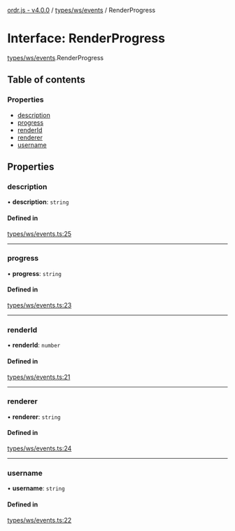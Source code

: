 [ordr.js - v4.0.0](../README.md) / [types/ws/events](../modules/types_ws_events.md) / RenderProgress

# Interface: RenderProgress

[types/ws/events](../modules/types_ws_events.md).RenderProgress

## Table of contents

### Properties

- [description](types_ws_events.RenderProgress.md#description)
- [progress](types_ws_events.RenderProgress.md#progress)
- [renderId](types_ws_events.RenderProgress.md#renderid)
- [renderer](types_ws_events.RenderProgress.md#renderer)
- [username](types_ws_events.RenderProgress.md#username)

## Properties

### description

• **description**: `string`

#### Defined in

[types/ws/events.ts:25](https://github.com/LockBlock-dev/ordr.js/blob/6ed11d0/src/types/ws/events.ts#L25)

___

### progress

• **progress**: `string`

#### Defined in

[types/ws/events.ts:23](https://github.com/LockBlock-dev/ordr.js/blob/6ed11d0/src/types/ws/events.ts#L23)

___

### renderId

• **renderId**: `number`

#### Defined in

[types/ws/events.ts:21](https://github.com/LockBlock-dev/ordr.js/blob/6ed11d0/src/types/ws/events.ts#L21)

___

### renderer

• **renderer**: `string`

#### Defined in

[types/ws/events.ts:24](https://github.com/LockBlock-dev/ordr.js/blob/6ed11d0/src/types/ws/events.ts#L24)

___

### username

• **username**: `string`

#### Defined in

[types/ws/events.ts:22](https://github.com/LockBlock-dev/ordr.js/blob/6ed11d0/src/types/ws/events.ts#L22)
